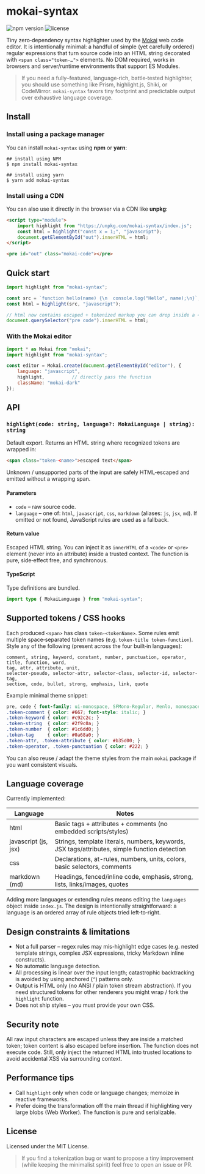 # mokai-syntax

![npm version](https://badgen.net/npm/v/mokai-syntax?labelColor=1d2734&color=21bf81)
![license](https://badgen.net/github/license/jmjuanes/mokai?labelColor=1d2734&color=21bf81)

Tiny zero‑dependency syntax highlighter used by the [Mokai](https://github.com/jmjuanes/mokai) web code editor. It is intentionally minimal: a handful of simple (yet carefully ordered) regular expressions that turn source code into an HTML string decorated with `<span class="token-…">` elements. No DOM required, works in browsers and server/runtime environments that support ES Modules.

> If you need a fully–featured, language‑rich, battle‑tested highlighter, you should use something like Prism, highlight.js, Shiki, or CodeMirror. `mokai-syntax` favors tiny footprint and predictable output over exhaustive language coverage.

## Install

### Install using a package manager

You can install `mokai-syntax` using **npm** or **yarn**:

```
## install using NPM
$ npm install mokai-syntax

## install using yarn
$ yarn add mokai-syntax
```

### Install using a CDN

You can also use it directly in the browser via a CDN like **unpkg**:

```html
<script type="module">
	import highlight from "https://unpkg.com/mokai-syntax/index.js";
	const html = highlight("const x = 1;", "javascript");
	document.getElementById("out").innerHTML = html;
</script>

<pre id="out" class="mokai-code"></pre>
```

## Quick start

```js
import highlight from "mokai-syntax";

const src = `function hello(name) {\n  console.log("Hello", name);\n}`;
const html = highlight(src, "javascript");

// html now contains escaped + tokenized markup you can drop inside a <pre><code>
document.querySelector("pre code").innerHTML = html;
```

### With the Mokai editor

```js
import * as Mokai from "mokai";
import highlight from "mokai-syntax";

const editor = Mokai.create(document.getElementById("editor"), {
	language: "javascript",
	highlight,          // directly pass the function
	className: "mokai-dark"
});
```

## API

### `highlight(code: string, language?: MokaiLanguage | string): string`

Default export. Returns an HTML string where recognized tokens are wrapped in:

```html
<span class="token-<name>">escaped text</span>
```

Unknown / unsupported parts of the input are safely HTML‑escaped and emitted without a wrapping span.

#### Parameters

* `code` – raw source code.
* `language` – one of: `html`, `javascript`, `css`, `markdown` (aliases: `js`, `jsx`, `md`). If omitted or not found, JavaScript rules are used as a fallback.

#### Return value

Escaped HTML string. You can inject it as `innerHTML` of a `<code>` or `<pre>` element (never into an attribute) inside a trusted context. The function is pure, side‑effect free, and synchronous.

#### TypeScript

Type definitions are bundled.

```ts
import type { MokaiLanguage } from "mokai-syntax";
```

## Supported tokens / CSS hooks

Each produced `<span>` has class `token-<tokenName>`. Some rules emit multiple space‑separated token names (e.g. `token-title token-function`). Style any of the following (present across the four built‑in languages):

```
comment, string, keyword, constant, number, punctuation, operator,
title, function, word,
tag, attr, attribute, unit,
selector-pseudo, selector-attr, selector-class, selector-id, selector-tag,
section, code, bullet, strong, emphasis, link, quote
```

Example minimal theme snippet:

```css
pre, code { font-family: ui-monospace, SFMono-Regular, Menlo, monospace; }
.token-comment { color: #667; font-style: italic; }
.token-keyword { color: #c92c2c; }
.token-string  { color: #2f9c0a; }
.token-number  { color: #1c6dd0; }
.token-tag     { color: #0a68a0; }
.token-attr, .token-attribute { color: #b35d00; }
.token-operator, .token-punctuation { color: #222; }
```

You can also reuse / adapt the theme styles from the main `mokai` package if you want consistent visuals.

## Language coverage

Currently implemented:

| Language    | Notes |
|-------------|-------|
| html        | Basic tags + attributes + comments (no embedded scripts/styles) |
| javascript (js, jsx) | Strings, template literals, numbers, keywords, JSX tags/attributes, simple function detection |
| css         | Declarations, at-rules, numbers, units, colors, basic selectors, comments |
| markdown (md) | Headings, fenced/inline code, emphasis, strong, lists, links/images, quotes |

Adding more languages or extending rules means editing the `languages` object inside `index.js`. The design is intentionally straightforward: a language is an ordered array of rule objects tried left‑to‑right.

## Design constraints & limitations

* Not a full parser – regex rules may mis-highlight edge cases (e.g. nested template strings, complex JSX expressions, tricky Markdown inline constructs).
* No automatic language detection.
* All processing is linear over the input length; catastrophic backtracking is avoided by using anchored (`^`) patterns only.
* Output is HTML only (no ANSI / plain token stream abstraction). If you need structured tokens for other renderers you might wrap / fork the `highlight` function.
* Does not ship styles – you must provide your own CSS.

## Security note

All raw input characters are escaped unless they are inside a matched token; token content is also escaped before insertion. The function does not execute code. Still, only inject the returned HTML into trusted locations to avoid accidental XSS via surrounding context.

## Performance tips

* Call `highlight` only when code or language changes; memoize in reactive frameworks.
* Prefer doing the transformation off the main thread if highlighting very large blobs (Web Worker). The function is pure and serializable.

## License

Licensed under the MIT License.

> If you find a tokenization bug or want to propose a tiny improvement (while keeping the minimalist spirit) feel free to open an issue or PR.
